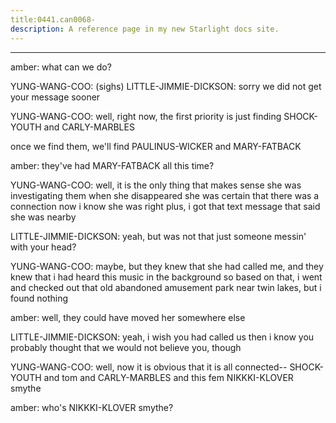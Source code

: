```yaml
---
title:0441.can0068-
description: A reference page in my new Starlight docs site.
---
```

----- 
amber: what can we do? 
 
YUNG-WANG-COO: (sighs) 
LITTLE-JIMMIE-DICKSON: sorry we did not get your message sooner
 
YUNG-WANG-COO: well, right now, the first priority is just finding SHOCK-YOUTH and CARLY-MARBLES
 
once we find them, we'll find PAULINUS-WICKER and MARY-FATBACK
 
amber: they've had MARY-FATBACK all this time? 
 
YUNG-WANG-COO: well, it is the only thing that makes sense
 she was investigating them 
when she disappeared
 she was certain that there was a connection
 now i know 
she was right
 plus, i got that text message that said she was nearby
 
LITTLE-JIMMIE-DICKSON: yeah, but was not that just someone messin' with your head? 
 
YUNG-WANG-COO: maybe, but they knew that she had called me, and they knew that i had 
heard this music in the background
 so based on that, i went and checked out 
that old abandoned amusement park near twin lakes, but i found nothing
 
amber: well, they could have moved her somewhere else
 
LITTLE-JIMMIE-DICKSON: yeah, i wish you had called us then
 i know you probably thought that 
we would not believe you, though
 
YUNG-WANG-COO: well, now it is obvious that it is all connected-- SHOCK-YOUTH and tom and 
CARLY-MARBLES and this fem NIKKKI-KLOVER smythe
 
amber: who's NIKKKI-KLOVER smythe? 
 
